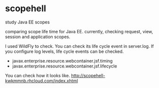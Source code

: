 # scopehell
study Java EE scopes

comparing scope life time for Java EE.
currently, checking request, view, session and application scopes.

I used WildFly to check.
You can check its life cycle event in server.log.
If you configure log levels, life cycle events can be checked.

* javax.enterprise.resource.webcontainer.jsf.timing
* javax.enterprise.resource.webcontainer.jsf.lifecycle

You can check how it looks like.
http://scopehell-kwkmmnb.rhcloud.com/index.xhtml
